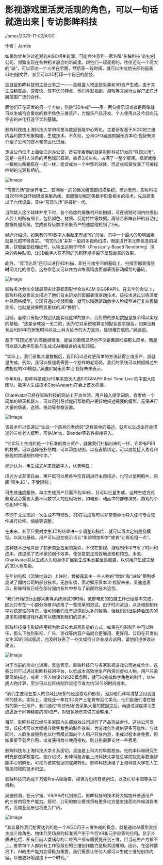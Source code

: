 # 影视游戏里活灵活现的角色，可以一句话就造出来 | 专访影眸科技

*James|2023-11-02|AIGC*

作者｜James

如果你曾关注过近期的AIGC相关新闻，可能会注意到一家名叫“影眸科技”的初创公司，频繁出现在各种相关展会的新闻里。跟他们一起亮相的，往往还有一个高大的“球”，可以容纳一个人坐在里面，然后等一段时间，就可以生成他头部的逼真3D扫描文件，甚至可以3D打印一个自己的脑袋。

这就是影眸科技的主营业务之一——高精度人物面部采集和3D资产生成。由于其生成精度高、速度快、效率优的特点，他们与影视剧、游戏等文娱行业客户正在开展范围广泛的合作。

而他们正在研发的另一个方向，则是“3D生成”——用一两句提示词或者是图像就可以生成符合要求的数字角色三维资产，为娱乐产品开发、个人使用以及今后向元宇宙的进化打造坚实的基础。

影眸科技由上海科技大学的视觉与数据智能中心孵化，主要研发基于AIGC的三维内容和数字形象构建、生成技术。不久前，公司CEO吴迪向娱乐资本论·视智未来介绍了公司的技术和商业化进展。

走进公司位于上海张江的办公室，首先能看到的就是影眸科技研发的“穹顶光场”，这是一座引人注目的黑色球形框架，直径3米左右，占满了一整个房间。框架就像一根根火柴棍搭在一起一样，组合成为一个中空的球体，而这些框架放满了可编程控制的光源和相机。

![Image](https://p3-sign.toutiaoimg.com/tos-cn-i-6w9my0ksvp/ae78dcb59556419dab560d33be43ed7c~tplv-tt-shrink:640:0.image?from=2091602832&traceid=20231102163225A714FD16B710FA318760&x-expires=2147483647&x-signature=stiaQnTEqeSreK%2Fmg5mIkfYQ%2Fh8%3D)

“穹顶光场”是世界唯二、亚洲唯一的的微米级面部扫描系统。吴迪表示，影眸科技自2016年就开始研发采集系统、面部驱动绑定等数字形象相关的技术，先后研发出了六代设备。其中“穹顶光场”是最新一代。

当你踏入这个球体并坐下时，各个角度的摄像机开始拍摄，可在极短时间内扫描出人脸上的所有细节，包括颜色、材质、反射特性等数据。再结合影眸自研的自动化数据处理系统，生成影视级数字形象资产的速度缩短到了3天。

吴迪介绍说，如果有的3D数字人看起来有点“假”的话，其中一个最大的影响因素就是光照不够真实。“穹顶光场”并非一般的多视角扫描，而是进行多光照信息的采集，获取面部纹理细节，以输出适用于PBR（Physically-Based Rendering）渲染的各种贴图，让3D数字人在不同的光照环境渲染下呈现逼真的效果。

此外，“穹顶光场”还可以进行4D扫描，即在三维空间的基础上，扫描面部表情随时间变化的信息。这些信息又可以作为训练高精度面部表情驱动模型的基础。

![Image](https://p3-sign.toutiaoimg.com/tos-cn-i-6w9my0ksvp/56bc1bf6d94a4465b5d4fa4b45bd3ae1~tplv-tt-shrink:640:0.image?from=2091602832&traceid=20231102163225A714FD16B710FA318760&x-expires=2147483647&x-signature=faERhbetcjeo2iSvEAGAwYd6gzc%3D)

影眸多次参加全球最顶尖计算机图形学会议ACM SIGGRAPH。在去年的会议上，影眸科技发表论文描述了他们自主研发的面部表情驱动技术。该技术通过训练深度神经网络模型，实现只通过视频图像，就可以精确驱动数字人脸模型进行复杂表情变形，也就是效果明显更优的3D“换脸”。

目前，全球只有极少数团队能实现这样的技术，而优质的原始数据是技术得以实现的基础。“这是全球独一无二的，因为它对系统和算法的配合要求极高，如果没有长达5到6年的研发时间以及上科大给予的大力支持，是很难完成的。”吴迪说。

基于“穹顶光场”的高数据精度，能做的事情显然也不仅是面部扫描那么简单，而是可以踏入数字形象与生成式AI相结合的未知领域。

“实际上，我们采集大量数据后，我们可以通过更简单的方法获得三维资产，那就是生成。例如，我可以描述我需要一个慈祥的老奶奶，我们的系统可以根据描述生成相应的3D模型。”吴迪对娱乐资本论·视智未来表示。

今年8月，影眸科技成为50年来首次入选SIGGRAPH Real Time Live 的中国大陆团队。数字人生成技术ChatAvatar也在会上首次亮相。

ChatAvatar已经在影眸科技的网站上开放体验。用户输入提示词后，会发给一个简单的聊天机器人，可以用引导式提问帮助用户更好地描述需要的模型，无需进行大量的填表、选项、拖动等参数设置。

![Image](https://p3-sign.toutiaoimg.com/tos-cn-i-6w9my0ksvp/e81672fc29ce4962865e96c401f91f77~tplv-tt-shrink:640:0.image?from=2091602832&traceid=20231102163225A714FD16B710FA318760&x-expires=2147483647&x-signature=QkiYQELE9M0QDalyPU%2Fuh%2BUgdgc%3D)

该技术可以仅通过“生成一个慈祥的老奶奶”这样简单的描述，就可以生成出符合描述的三维老人模型，可供Unity、Blender等软件直接导入。

“它实际上生成的是一个标准的商业资产，就像我们扫描出来的一样，它带有PBR的材质，可以选择拓扑结构，可以添加贴图，以及表情绑定，可以直接接入游戏和影视的常用制作软件中。”

吴迪认为，用生成式AI来做数字人，优势明显：

描述方式非常自由，用户既可以用各种形容词进行主观描述，也可以使用照片、原画“图生3D”，不受限制；

可生成速度极快，单次生成资产只需不到30秒，且可以批量生成。这种生成方式非常适合需要大量不同数字人的应用场景，如电影、动画中的群像演员、游戏的个性化NPC等。

不同于文生图的一次生成不可修改，3D在生成后可以非常简单地导入任何专业软件进行拉伸、缩放等调整。

在未来，甚至只要对文生3D的结果进一步调整和描绘，就可以再次定制成品模型。以此为基础，用户可以追加提示词让“年龄增加10岁”或者“让眉毛粗一点”。

这种技术已经具备了初步商业应用的条件，不仅在影视、游戏制作中节省了时间和成本，还提高了艺术家的创作效率，使创意更加高效地呈现和预览。未来，ChatAvatar将从生成人头和身体扩展到生成毛发甚至是服装，以供用户生成完整的3D人物形象。

在年初电影《流浪地球2》上映时，曾披露其中一些人物的“增龄”和“减龄”用到或测试了国内公司的部分技术。无独有偶，面对娱乐资本论·视智未来，吴迪也表示，影眸科技已经在部分国内影片中参与了前期的技术选型。

“我们开始进行面部采集等系统测试的时候，这部电影的拍摄工作已经基本完成，因此只有在一小部分场景中应用了一些简单的测试。由于时间紧迫，以及电影制作中对稳定性的考虑，很可惜我们没有提供到太多的帮助，但我们仍旧期待着国内的更多影视和游戏作品可以使用到我们的技术。”

影眸科技将电影级应用视为验证技术最高质量的方式。如果在电影制作中可以胜任，那么下放到影视、广告、游戏等内容产品就会更够用、更好用。公司在开发出文生3D的测试版后，也及时联系了一些文娱行业企业发去试用，请他们提供改进建议。

![Image](https://p3-sign.toutiaoimg.com/tos-cn-i-6w9my0ksvp/0639a5278425460d8615a944f5568bac~tplv-tt-shrink:640:0.image?from=2091602832&traceid=20231102163225A714FD16B710FA318760&x-expires=2147483647&x-signature=jFAyiagzRZlFoIkNRWfnBRVcBZQ%3D)

对于当前的商业化进展，吴迪表示，影眸科技已与多家影视游戏公司达成合作。这些公司可以通过影眸科技的平台，以低成本高效地生产所需的虚拟人物。用户只需要简单描述，或者上传人物设计的2D概念图，就可以完成数字角色的制作，以生成人物计算，至少可以比传统制作流程节省大约50%的时间成本。

“我们主要现在接入的领域比较多的还是游戏和影视，因为他们非常清楚会用到这样的技术。实际上，游戏业一年在3D资产上花费有百亿美元，他们是我们潜在服务的第一批用户。我们通过‘穹顶光场’去采集大量的数据之后，再通过深度学习生成逼近于同等精度的3D资产，对很多场景来说完全够用。”

目前，影眸科技已经与多家国内头部游戏公司进行了产品测试合作。这些公司反馈，该技术可以大幅提升数字角色的制作效率，为游戏创作提供更多可能性。与此同时，人脸生成服务也以付费模式面向个人用户开放内测，生成过程本身免费，但如果要下载后自用，或者获得商业使用授权，则分别需要支付一些费用。

影眸科技与上海科技大学关系密切。吴迪是上科大的早期校友，他的本科和研究生时光都在学校度过。他介绍说，影眸科技源自上海科技大学信息学院视觉与数据智能中心的孵化，可视为该实验室的成果转化。影眸科技承继了上海科技大学在人工智能领域的技术积淀。

影眸科技已完成千万级Pre-A轮融资，投资方包括奇绩创坛，以及红杉中国等头部机构。

吴迪预测，在元宇宙、VR/AR时代到来后，影眸科技的技术将大幅提升普通用户的三维内容生产能力。届时，公司的商业模式将有更多地方是直接面向终端消费者的，而商业前景也将更为广阔。

![Image](https://p3-sign.toutiaoimg.com/tos-cn-i-6w9my0ksvp/0daaa987aca64d52ae69fe2962342be5~tplv-tt-shrink:640:0.image?from=2091602832&traceid=20231102163225A714FD16B710FA318760&x-expires=2147483647&x-signature=gBdZzGW4I1cdGOHGigWWypjJj0s%3D)

“其实最终我们想要达到的是一个AIGC用于三维生成的概念，就是通过AI模型直接生成三维角色、物体乃至场景的标准资产用于今后VR和元宇宙等的应用。显示介质进化后，所有目前人类储存的二维资产都有需要提升到三维，但当前生产力跟不上，要求每个人都拥有工作室级别的三维创作能力是极其困难的。因此，在这种情况下，AI的生产能力变得极为重要。我们需要让任何人都可以生成三维的创作内容，以便更好地迎接下一个时代。”

